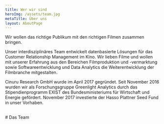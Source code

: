 ```yaml
---
title: Wer wir sind
heroImg: /assets/team.jpg
metaTitle: Über uns
layout: AboutPage
---
```


Wir wollen das richtige Publikum mit den richtigen Filmen zusammen bringen.

Unser interdisziplinäres Team entwickelt datenbasierte Lösungen für das Customer Relationship Management im Kino. Wir lieben Filme und wollen mit unserer Erfahrung aus den Bereichen Filmproduktion und -vermarktung sowie Softwareentwicklung und Data Analytics die Weiterentwicklung der Filmbranche mitgestalten.

Cinuru Research GmbH wurde im April 2017 gegründet. Seit November 2016 wurden wir als Forschungsgruppe Greenlight Analytics durch das Stipendienprogramm EXIST des Bundesministeriums für Wirtschaft und Energie gefördert. November 2017 investierte der Hasso Plattner Seed Fund in unser Vorhaben.

<br/>
# Das Team
<br/>
